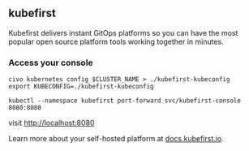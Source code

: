 ## kubefirst

Kubefirst delivers instant GitOps platforms so you can have the most popular open source platform tools working together in minutes.

### Access your console

```shell
civo kubernetes config $CLUSTER_NAME > ./kubefirst-kubeconfig
export KUBECONFIG=./kubefirst-kubeconfig

kubectl --namespace kubefirst port-forward svc/kubefirst-console 8080:8080
```

visit [http://localhost:8080](http://localhost:8080)

Learn more about your self-hosted platform at [docs.kubefirst.io](https://docs.kubefirst.io/civo/overview/).